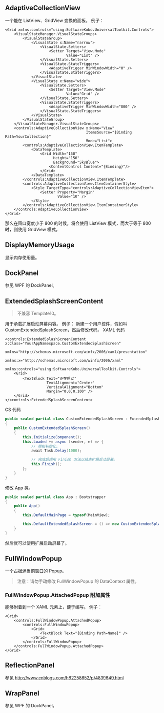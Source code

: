 ## AdaptiveCollectionView
一个能在 ListView、GridView 变换的面板。
例子：
```XAML
<Grid xmlns:controls="using:SoftwareKobo.UniversalToolkit.Controls">
	<VisualStateManager.VisualStateGroups>
		<VisualStateGroup>
			<VisualState x:Name="narrow">
				<VisualState.Setters>
					<Setter Target="View.Mode"
							Value="List" />
				</VisualState.Setters>
				<VisualState.StateTriggers>
					<AdaptiveTrigger MinWindowWidth="0" />
				</VisualState.StateTriggers>
			</VisualState>
			<VisualState x:Name="wide">
				<VisualState.Setters>
					<Setter Target="View.Mode"
							Value="Grid" />
				</VisualState.Setters>
				<VisualState.StateTriggers>
					<AdaptiveTrigger MinWindowWidth="800" />
				</VisualState.StateTriggers>
			</VisualState>
		</VisualStateGroup>
	</VisualStateManager.VisualStateGroups>  
	<controls:AdaptiveCollectionView x:Name="View"
	    							 ItemsSource="{Binding Path=YourCollection}"
	    							 Mode="List">
	    <controls:AdaptiveCollectionView.ItemTemplate>
			<DataTemplate>
				<Grid Width="150"
					  Height="150"
                      Background="SkyBlue">
					<ContentControl Content="{Binding}"/>
				</Grid>
			</DataTemplate>
		</controls:AdaptiveCollectionView.ItemTemplate>
		<controls:AdaptiveCollectionView.ItemContainerStyle>
			<Style TargetType="controls:AdaptiveCollectionViewItem">
            	<Setter Property="Margin"
                	    Value="10" />
            </Style>
        </controls:AdaptiveCollectionView.ItemContainerStyle>
    </controls:AdaptiveCollectionView>
</Grid>
```
那么在窗口宽度小于 800 的时候，将会使用 ListView 模式，而大于等于 800 时，则使用 GridView 模式。

## DisplayMemoryUsage
显示内存使用量。

## DockPanel
参见 WPF 的 DockPanel。

## ExtendedSplashScreenContent
> 不兼容 Template10。

用于承载扩展启动屏幕内容。
例子：
新建一个用户控件，假如叫 CustomExtendedSplashScreen，然后修改代码。
XAML 代码
```XAML
<controls:ExtendedSplashScreenContent x:Class="YourAppNamespace.CustomExtendedSplashScreen"
									  xmlns="http://schemas.microsoft.com/winfx/2006/xaml/presentation"
                                      xmlns:x="http://schemas.microsoft.com/winfx/2006/xaml"
                                      xmlns:controls="using:SoftwareKobo.UniversalToolkit.Controls">
	<Grid>
		<TextBlock Text="正在启动"
                   TextAlignment="Center" 
				   VerticalAlignment="Bottom"
				   Margin="0,0,0,100" />
	</Grid>
</<controls:ExtendedSplashScreenContent>
```
CS 代码
```C#
public sealed partial class CustomExtendedSplashScreen : ExtendedSplashScreenContent
{
	public CustomExtendedSplashScreen()
	{
		this.InitializeComponent();
		this.Loaded += async (sender, e) => {
			// 模拟初始化。
			await Task.Delay(1000);

			// 完成后调用 Finish 方法以结束扩展启动屏幕。
			this.Finish();
		};
	}
}
```
修改 App 类。
```C#
public sealed partial class App : Bootstrapper
{
    public App()
	{
		this.DefaultMainPage = typeof(MainView);

		this.DefaultExtendedSplashScreen = () => new CustomExtendedSplashScreen();
	}
} 
```
然后就可以使用扩展启动屏幕了。

## FullWindowPopup
一个占据满当前窗口的 Popup。
> 注意：请勿手动修改 FullWindowPopup 的 DataContext 属性。

### FullWindowPopup.AttachedPopup 附加属性
能够附着到一个 XAML 元素上，便于编写。
例子：
```XAML
<Grid>
	<controls:FullWindowPopup.AttachedPopup>
		<controls:FullWindowPopup>
			<Grid>
				<TextBlock Text="{Binding Path=Name}" />
			</Grid>
		</controls:FullWindowPopup>
	</controls:FullWindowPopup.AttachedPopup>
</Grid>
```

## ReflectionPanel
参见 http://www.cnblogs.com/h82258652/p/4839649.html

## WrapPanel
参见 WPF 的 DockPanel。